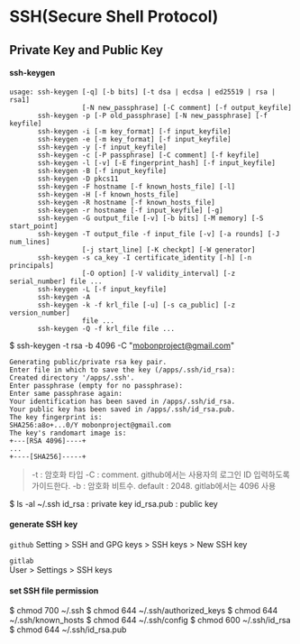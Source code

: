 # SSH(Secure Shell Protocol)

## Private Key and Public Key

#### ssh-keygen
```
usage: ssh-keygen [-q] [-b bits] [-t dsa | ecdsa | ed25519 | rsa | rsa1]
                  [-N new_passphrase] [-C comment] [-f output_keyfile]
       ssh-keygen -p [-P old_passphrase] [-N new_passphrase] [-f keyfile]
       ssh-keygen -i [-m key_format] [-f input_keyfile]
       ssh-keygen -e [-m key_format] [-f input_keyfile]
       ssh-keygen -y [-f input_keyfile]
       ssh-keygen -c [-P passphrase] [-C comment] [-f keyfile]
       ssh-keygen -l [-v] [-E fingerprint_hash] [-f input_keyfile]
       ssh-keygen -B [-f input_keyfile]
       ssh-keygen -D pkcs11
       ssh-keygen -F hostname [-f known_hosts_file] [-l]
       ssh-keygen -H [-f known_hosts_file]
       ssh-keygen -R hostname [-f known_hosts_file]
       ssh-keygen -r hostname [-f input_keyfile] [-g]
       ssh-keygen -G output_file [-v] [-b bits] [-M memory] [-S start_point]
       ssh-keygen -T output_file -f input_file [-v] [-a rounds] [-J num_lines]
                  [-j start_line] [-K checkpt] [-W generator]
       ssh-keygen -s ca_key -I certificate_identity [-h] [-n principals]
                  [-O option] [-V validity_interval] [-z serial_number] file ...
       ssh-keygen -L [-f input_keyfile]
       ssh-keygen -A
       ssh-keygen -k -f krl_file [-u] [-s ca_public] [-z version_number]
                  file ...
       ssh-keygen -Q -f krl_file file ...
```

$ ssh-keygen -t rsa -b 4096 -C "mobonproject@gmail.com"
```
Generating public/private rsa key pair.
Enter file in which to save the key (/apps/.ssh/id_rsa): 
Created directory '/apps/.ssh'.
Enter passphrase (empty for no passphrase): 
Enter same passphrase again: 
Your identification has been saved in /apps/.ssh/id_rsa.
Your public key has been saved in /apps/.ssh/id_rsa.pub.
The key fingerprint is:
SHA256:a8o+...0/Y mobonproject@gmail.com
The key's randomart image is:
+---[RSA 4096]----+
...
+----[SHA256]-----+
```
>-t : 암호화 타입
>-C : comment. github에서는 사용자의 로그인 ID 입력하도록 가이드한다.
>-b : 암호화 비트수. default : 2048. gitlab에서는 4096 사용

$ ls -al ~/.ssh
id_rsa      : private key
id_rsa.pub  : public key

#### generate SSH key
`github`
Setting > SSH and GPG keys > SSH keys > New SSH key

`gitlab`  
User > Settings > SSH keys


#### set SSH file permission
$ chmod 700 ~/.ssh
$ chmod 644 ~/.ssh/authorized_keys
$ chmod 644 ~/.ssh/known_hosts
$ chmod 644 ~/.ssh/config
$ chmod 600 ~/.ssh/id_rsa
$ chmod 644 ~/.ssh/id_rsa.pub


